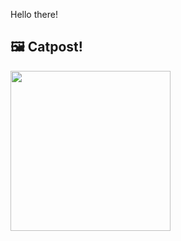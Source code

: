 Hello there!



## 🖼️ Catpost!

<sub>
    <img src="https://cdn2.thecatapi.com/images/78s.jpg" height="256">
</sub>


